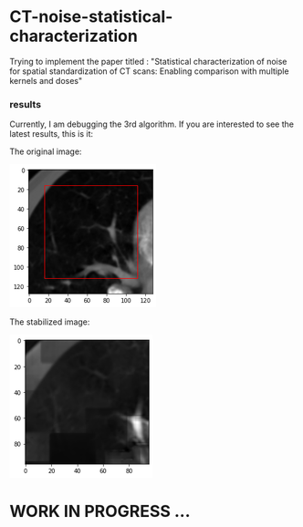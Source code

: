 # CT-noise-statistical-characterization
Trying to implement the paper titled : "Statistical characterization of noise for spatial standardization of CT scans: Enabling comparison with multiple kernels and doses"
### results
Currently, I am debugging the 3rd algorithm. If you are interested to see the latest results, this is it:

The original image:

![original img](resources/figs/small.png) 

The stabilized image:

![stabilized img](resources/figs/small_stabilized.png) 

# WORK IN PROGRESS ...